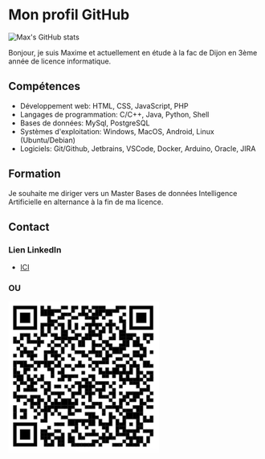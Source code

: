 # Mon profil GitHub



![Max's GitHub stats](https://github-readme-stats.vercel.app/api?username=Maxime-Cllt&show_icons=true)


Bonjour, je suis Maxime et actuellement en étude à la fac de Dijon en 3ème année de licence informatique.

<h2>Compétences</h2>

<ul>
<li>Développement web: HTML, CSS, JavaScript, PHP</li>
<li>Langages de programmation: C/C++, Java, Python, Shell</li>
<li>Bases de données: MySql, PostgreSQL</li>
<li>Systèmes d'exploitation: Windows, MacOS, Android, Linux (Ubuntu/Debian)</li>
<li>Logiciels: Git/Github, Jetbrains, VSCode, Docker, Arduino, Oracle, JIRA</li>
</ul>


<h2>Formation</h2>

Je souhaite me diriger vers un Master Bases de données Intelligence Artificielle en alternance à la fin de ma licence.

<h2>Contact</h2>

<h3>Lien LinkedIn</h3>
<ul>
<li>
<a href="https://www.linkedin.com/in/maxime-colliat-6561a1235/">ICI</a>
</li>
</ul>

<h3>OU</h3>

<img src="https://github.com/Maxime-Cllt/Maxime-Cllt/blob/main/Lien_Linkedin.png" width="300" height="300"/>
